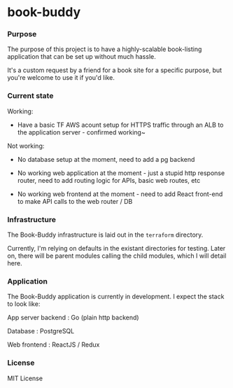 # book-buddy
### Purpose
The purpose of this project is to have a highly-scalable book-listing application that can be set up without much hassle.

It's a custom request by a friend for a book site for a specific purpose, but you're welcome to use it if you'd like.

### Current state
Working:

- Have a basic TF AWS acount setup for HTTPS traffic through an ALB to the application server - confirmed working~

Not working:

- No database setup at the moment, need to add a pg backend

- No working web application at the moment - just a stupid http response router, need to add routing logic for APIs, basic web routes, etc

- No working web frontend at the moment - need to add React front-end to make API calls to the web router / DB


### Infrastructure
The Book-Buddy infrastructure is laid out in the `terraform` directory.

Currently, I'm relying on defaults in the existant directories for testing. Later on, there will be parent modules calling the child modules, which I will detail here.

### Application
The Book-Buddy application is currently in development. I expect the stack to look like:

App server backend  : Go (plain http backend)

Database            : PostgreSQL

Web frontend        : ReactJS / Redux

### License
MIT License
